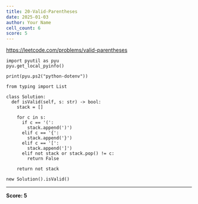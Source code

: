 ```yaml
---
title: 20-Valid-Parentheses
date: 2025-01-03
author: Your Name
cell_count: 6
score: 5
---
```


https://leetcode.com/problems/valid-parentheses


```
import pyutil as pyu
pyu.get_local_pyinfo()
```


```
print(pyu.ps2("python-dotenv"))
```


```
from typing import List
```


```
class Solution:
  def isValid(self, s: str) -> bool:
    stack = []

    for c in s:
      if c == '(':
        stack.append(')')
      elif c == '{':
        stack.append('}')
      elif c == '[':
        stack.append(']')
      elif not stack or stack.pop() != c:
        return False

    return not stack
```


```
new Solution().isValid()
```


---
**Score: 5**
